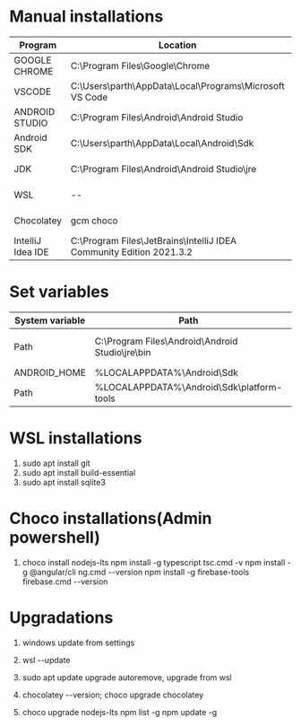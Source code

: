# Manual installations
| Program | Location | Origin |
| --- | ----------- | ------- |
|GOOGLE CHROME | C:\Program Files\Google\Chrome | Web |
|VSCODE | C:\Users\parth\AppData\Local\Programs\Microsoft VS Code | Web |
|ANDROID STUDIO | C:\Program Files\Android\Android Studio | Web |
|Android SDK | C:\Users\parth\AppData\Local\Android\Sdk | android studio |
|JDK | C:\Program Files\Android\Android Studio\jre | android studio |
|WSL | -- | wsl --install |
|Chocolatey | gcm choco | Admin Powershell |
|IntelliJ Idea IDE |C:\Program Files\JetBrains\IntelliJ IDEA Community Edition 2021.3.2| Web |

# Set variables
| System variable | Path | Dependency |
| --- | ----------- | --- |
| Path | C:\Program Files\Android\Android Studio\jre\bin | Android, Java, React native |
| ANDROID_HOME | %LOCALAPPDATA%\Android\Sdk | React native |
| Path | %LOCALAPPDATA%\Android\Sdk\platform-tools | React native |

# WSL installations
1. sudo apt install git
2. sudo apt install build-essential
3. sudo apt install sqlite3

# Choco installations(Admin powershell)
1. choco install nodejs-lts
    npm install -g typescript
    tsc.cmd -v
    npm install -g @angular/cli
    ng.cmd --version
    npm install -g firebase-tools
    firebase.cmd --version


# Upgradations
1. windows update from settings

2. wsl --update
3. sudo apt update upgrade autoremove, upgrade from wsl

4. chocolatey --version; choco upgrade chocolatey
5. choco upgrade nodejs-lts
    npm list -g
    npm update -g